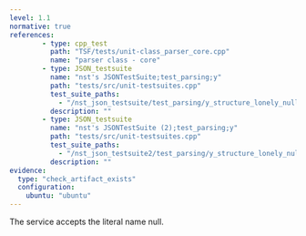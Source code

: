 ```yaml
---
level: 1.1
normative: true
references:
        - type: cpp_test
          path: "TSF/tests/unit-class_parser_core.cpp"
          name: "parser class - core"
        - type: JSON_testsuite
          name: "nst's JSONTestSuite;test_parsing;y"
          path: "tests/src/unit-testsuites.cpp"
          test_suite_paths:
            - "/nst_json_testsuite/test_parsing/y_structure_lonely_null.json"
          description: ""
        - type: JSON_testsuite
          name: "nst's JSONTestSuite (2);test_parsing;y"
          path: "tests/src/unit-testsuites.cpp"
          test_suite_paths:
            - "/nst_json_testsuite2/test_parsing/y_structure_lonely_null.json"
          description: ""
evidence:
  type: "check_artifact_exists"
  configuration:
    ubuntu: "ubuntu"
---
```


The service accepts the literal name null. 